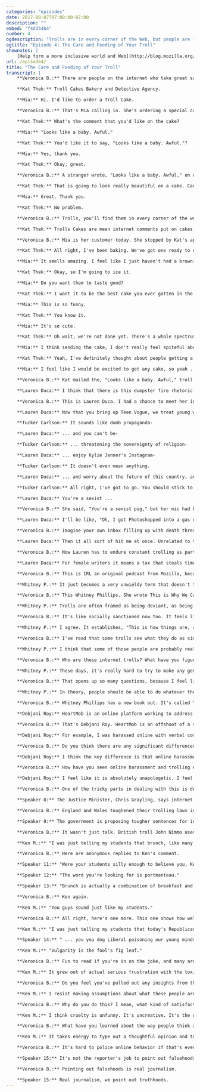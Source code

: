 ```yaml
---
categories: "episodes"
date: 2017-08-07T07:00:00-07:00
description: ""
embed: "f4d354b4"
number: 4
ogdescription: "Trolls are in every corner of the Web, but people are fighting back in new ways. Baked goods included."
ogtitle: "Episode 4: The Care and Feeding of Your Troll"
shownotes: |
    [Help form a more inclusive world and Web](http://blog.mozilla.org/internetcitizen/2017/07/31/a-more-inclusive-world-and-web/?source=shownotes).
url: /episode4/
title: "The Care and Feeding of Your Troll"
transcript: |
    **Veronica B.:** There are people on the internet who take great satisfaction in driving other people bananas. We call them trolls. Most often people will tell you to never feed a troll. Well, that's good advice until there's better advice.

    **Kat Thek:** Troll Cakes Bakery and Detective Agency.

    **Mia:** Hi. I'd like to order a Troll Cake.

    **Veronica B.:** That's Mia calling in. She's ordering a special cake for one of her trolls. Kat Thek is the person who bakes the cakes and delivers them.

    **Kat Thek:** What's the comment that you'd like on the cake?

    **Mia:** "Looks like a baby. Awful."

    **Kat Thek:** You'd like it to say, "Looks like a baby. Awful."?

    **Mia:** Yes, thank you.

    **Kat Thek:** Okay, great.

    **Veronica B.:** A stranger wrote, "Looks like a baby. Awful," on one of Mia's Instagram posts, so now Mia's getting that comment baked into a cake.

    **Kat Thek:** That is going to look really beautiful on a cake. Can you send us their username? We will track them down and mail them a cake that says, "Looks like a baby. Awful."

    **Mia:** Great. Thank you.

    **Kat Thek:** No problem.

    **Veronica B.:** Trolls, you'll find them in every corner of the web and they come in every shape and size from annoying little flicks that tick you off with a stabby little insult to more offensive racist, sexist, misogynist, or frankly life threatening online harassment. Today, we'll feed the trolls, stand up to them, learn who they are, how to cope with them, and how to beat trolls at their own game. I'm Veronica Belmont and this is IRL an original podcast from Mozilla. As a human being on the internet, I've had run-ins with trolls for years, and it doesn't really make it any easier to be a woman who works in tech and previously video games. Man, some of it you expect, when you put content out on the internet it's kind of like you have a big target on your back, but it's the level of the vitriol and the, I don't know, specificity of it that really starts to wear you down. It's one thing if you don't like my show, for example, but saying it's because you don't like my stupid voice, well, I probably don't need to know that. The cruelty, it's one reason why I switched careers a year ago to try to really get away from it. I almost didn't do this podcast because of it. I didn't know if I was ready to open myself up to that kind of attention again. Of course, I wonder if even mentioning that it has affected me makes me more vulnerable to the attacks, but I want to understand trolling without glorifying it, to talk about it without validating it, if that's possible. Let's give it a shot. Let's get back to Mia and Kat. Kat runs Troll Cakes Bakery and Detective Agency from her Brooklyn Apartment, and it's exactly as it sounds.

    **Kat Thek:** Trolls Cakes are mean internet comments put on cakes and then sent to the person who made the comment.

    **Veronica B.:** Mia is her customer today. She stopped by Kat's apartment to witness the work in progress.

    **Kat Thek:** All right, I've been baking. We've got one ready to come out. Okay, so we've got ourselves a troll cake here. Really, it's a brownie, and the reason for that is brownies mail better than cakes so I do troll brownie cakes.

    **Mia:** It smells amazing. I feel like I just haven't had a brownie in ten years. You know? "Looks like a baby. Awful." Yeah, well I've often gotten made fun of or I've felt insecure about looking like a baby, because I do like 15 and I'm 21 so it does make me feel bad. Sometimes I think, "Whoa, I can't believe someone feels so upset about the world that they're angry at someone they don't know." Maybe I do understand that, but I can't believe they're actually writing it to me. I mean, there's plenty of people I didn't like just by looking at their profile, but I didn't write them.

    **Kat Thek:** Okay, so I'm going to ice it.

    **Mia:** Do you want them to taste good?

    **Kat Thek:** I want it to be the best cake you ever gotten in the mail, because if you get a lousy cake in the mail, if you get something that has salt instead of sugar, it feels like we're playing dirty there. If you get a really nice cake, there's something obnoxiously high road about it. I think it's aggressively nice in a way that is upsetting ... Sorry. I have all my letters separated into these little baggies so they're easier to find. All these letters are edible. Okay, so we've got ... We need, "Looks like a baby. Awful."

    **Mia:** This is so funny.

    **Kat Thek:** You know it.

    **Mia:** It's so cute.

    **Kat Thek:** Oh wait, we're not done yet. There's a whole spectrum of trolls. I don't think troll cakes are good for really violent trolls or really obsessive trolls, and we don't take those kinds of cases. If you have a stalker, you have a stalker and there's not a cake that's going to help that. I think what they're really doing is just yelling, "Hey guys, I'm an idiot. Can you see what a big idiot I'm being?"

    **Mia:** I think sending the cake, I don't really feel spiteful about it, but I think it would be funny for someone to see something like you thought that was just going out into space because it's on the internet but it didn't.

    **Kat Thek:** Yeah, I've definitely thought about people getting a cake in the mail and instead of being reflective, just being like, "Ahh, who mailed me this cake?" The idea of someone furiously eating a cake of their own nasty internet comment is hilarious.

    **Mia:** I feel like I would be excited to get any cake, so yeah ...

    **Veronica B.:** Kat mailed the, "Looks like a baby. Awful," troll cake the very next day to Alabama. If I find out what the person receiving it thought about getting a delicious troll cake in the mail, I'll for sure let you know. Kat's company motto is, "See something, cake something." Cheeky revenge ploys aside though, online harassment can really hurt people IRL. Everyone and anyone online can be a troll target at any time, but we know that women, minorities, and members of marginalized communities are especially at risk. Part of the problem is that more often than not people don't realize how serious an issue this really is.

    **Lauren Duca:** I think that there is this dumpster fire rhetoric with which we talk about the increasing toxicity that defines our worlds right now, and a lot of that happens on the internet. There's kind of this shrugging off of, "It's the internet."

    **Veronica B.:** This is Lauren Duca. I had a chance to meet her in late June when she spoke at a Mozilla event in San Francisco called A Night for Internet Health. Lauren is a columnist for Teen Vogue. She's become a frequent troll target since she was a guest on Tucker Carlson's TV show on Fox News last December. That interview didn't end well. It didn't go very well either. They argued.

    **Lauren Duca:** Now that you bring up Teen Vogue, we treat young women like they don't have a right to a political conversation-

    **Tucker Carlson:** It sounds like dumb propaganda-

    **Lauren Duca:** ... and you can't be-

    **Tucker Carlson:** ... threatening the sovereignty of religion-

    **Lauren Duca:** ... enjoy Kylie Jenner's Instagram-

    **Tucker Carlson:** It doesn't even mean anything.

    **Lauren Duca:** ... and worry about the future of this country, and those things are not mutually exclusive.

    **Tucker Carlson:** All right, I've got to go. You should stick to the thigh high boots. You're better at that. Lauren, thanks for joining us.

    **Lauren Duca:** You're a sexist ...

    **Veronica B.:** She said, "You're a sexist pig," but her mic had been cut by then. It was the end of an aggressive interview where both Tucker and Lauren traded barbs and insults. You can watch it online and make your own decisions on who was right and wrong. Since that interview, Lauren has faced a dogged campaign of online hate and harassment just for sharing an opinion on television.

    **Lauren Duca:** I'll be like, "Oh, I got Photoshopped into a gas chamber today," and Tucker Carlson is actually pushing the button. Someone will be like, "The internet." There were men who would actually email me and be like, "I would never allow my daughter to do that," and it's, "Sir, that's literally patriarchy." That really put me at the forefront of these conversations we have about harassment, and stalking, and death, and rape threats. Really things like those concentration camp images happen constantly all the time.

    **Veronica B.:** Imagine your own inbox filling up with death threats, doxxing threats, rape threats. Doxxing, if you don't know, is the super fun trend of finding and publishing someone's personal information like their home address and phone number online typically as an invitation to further harassment.

    **Lauren Duca:** Then it all sort of hit me at once. Unrelated to the deluge of toxicity that was happening in my inbox, I was harassed in a Lyft. It was actually not a huge phenomenal deal, but it was this visceral in-person experience and I lost it. I was sick for five days, I never get sick. My immune system just completely crashed, and I felt physically ... I took a physical toll that very obviously had been connected to the compounding of constantly seeing these things and this evil in my inbox.

    **Veronica B.:** Now Lauren has to endure constant trolling as part of her job, which is super frustrating. She calls it a Troll Tax.

    **Lauren Duca:** For female writers it means a tax that steals time, steals energy, costs productivity, lessens their ability to compete, to promote themselves, to network. Just also for the anybody who in any way presents as a woman online, there is a danger of just a mental toll but sometimes a real world physical threat that I have had plenty of. What am I told? Get of Twitter. Are women just not supposed to participate in the public forum? The public forum is happening online, and women cannot just be told to leave it. That's not a viable option.

    **Veronica B.:** This is IRL an original podcast from Mozilla, because online life is real life. I'm Veronica Belmont. Like I said a little earlier, women in particular are targeted online. That's why I'm spending much of this episode on how this online behavior affects my gender. That point Lauren makes that leaving Twitter is not an option, it really resonates with me. The internet is where our public conversations are taking place, and I want to be part of those conversations. Why should I leave if the troll is the problem? What is a troll anyway? It's a word we use as a catch all for pretty much any objectionable behavior we see online including totally legit, if harsh, criticism. Whether it's someone calling a journalist out for an editorial, or telling a stranger they look fat in that dress, or threatening someone with assault or with death, it's all labeled trolling, which isn't helpful.

    **Whitney P.:** It just becomes a very unwieldy term that doesn't tell us very much about what's happening and sometimes can even minimize the real world implications of the things that happen online.

    **Veronica B.:** This Whitney Phillips. She wrote This is Why We Can't Have Nice Things. It's a book on how our culture is built to allow trolls to thrive.

    **Whitney P.:** Trolls are often framed as being deviant, as being the other, as being the bad guy. Right? Really, the behaviors that trolls engage in, or what gets described as trolling, there's a lot of behavioral and rhetorical similarity to "every day non-trolling behaviors" in terms of the way that people speak to each other online or de-contextualize people's emotional experiences online.

    **Veronica B.:** It's like socially sanctioned now too. It feels like it's become a part of our day to day discourse on the internet and sometimes in person.

    **Whitney P.:** I agree. It establishes, "This is how things are, and therefore I'm not going to resist it. I'm not going to question it," and it ends up replicating the same logical move that, "Boys will be boys," occupies. The problem with something like, "Boys will be boys," yeah maybe they will be, but if you have the expectation that young men are going to behave in sexually aggressive or whatever the expectation is, then when it happens there's less of an impulse to push back or say, "Hey, this is wrong. It shouldn't be this way. You shouldn't be doing this."

    **Veronica B.:** I've read that some trolls see what they do as similar to philosophers like Socrates, Plato, Aristotle, which sounds pretty bizarre to me. Why do they see themselves that way? Does that make any sense? Are they asking the big questions, or are they just terrible?

    **Whitney P.:** I think that some of those people are probably really terrible human beings, but I actually think a larger percentage probably don't think of themselves as being the bad guys. I was embedded with a group of memorial page trolls in 2010/2011, so trolls who would taunt the friends and family of the recently deceased and then also people who were just engaging in the story, mourning for stranger essentially. The way that they described their behavior, they believed, sincerely believed that they were doing those people a favor, that next time those people would know better than to be so explicitly emotional online, that they were going to learn a lesson. Oddly, many of those participants kind of expected a thank you at the end of the process.

    **Veronica B.:** Who are these internet trolls? What have you figured out about that through your research?

    **Whitney P.:** These days, it's really hard to try to make any generalized statements not just about motivations, which is always a question, but also who these people are, and where they're coming from, and why they're doing what they're doing. It's the very short and fast answer and upsetting answer is that we all have the potential to be trolls if we're not careful about how we engage with others on the internet.

    **Veronica B.:** That opens up so many questions, because I feel like sometimes I jump into these conversations and I feel like I'm having a rational discourse. Then five messages down the line I'm like, "Oh, actually I'm totally being trolled right now. I just fell into a troll trap." Should I just not engage at all?

    **Whitney P.:** In theory, people should be able to do whatever they want on the internet. I think that the idea of this, and what you're speaking to, is don't feed the trolls. Then the problem with that idea of, "Don't feed the trolls," is that absolutely falls into victim blaming logic, of, "If we don't do a certain thing then we won't get harmed. Therefore if we get harmed, it is one way or another our fault." I think that that logic is so dangerous.

    **Veronica B.:** Whitney Phillips has a new book out. It's called The Ambivalent Internet: Mischief, Oddity, and Antagonism Online. You, dear listener, how are you doing? When you're online, are you feeling safe and free, or are you getting hassled? If you are a victim of abusive trolling, there are places you can go for help, places like HeartMob.

    **Debjani Roy:** HeartMob is an online platform working to address online harassment.

    **Veronica B.:** That's Debjani Roy. HeartMob is an offshoot of a street harassment program called Hollaback! Debjani can explain how the site works because she herself has used it.

    **Debjani Roy:** For example, I was harassed online with verbal comments and threats of sexual assault. I could go on there, and I did go on there and share my story of what happened. Then I put in a request for people to put in positive comments to quiet down or silence the negative ones. I also asked people to provide me with some supportive messages. The other requests you can make are to have the harassment reported on the respective platforms on your behalf. You could also ask people to take screenshots of the harassment for you so you don't have to look at it, because as we know a lot of this happens in large volumes and so it can be very overwhelming.

    **Veronica B.:** Do you think there are any significant differences between online and offline trolling or harassment?

    **Debjani Roy:** I think the key difference is that online harassment follows you everywhere. I mean, the fact that you have to experience it in a safe space of your home I think is what is very damaging. Also, the threats that are made are often not ... they're not just, "I'm going to come after you online," it's that, "I'm going to come after you at your house. I know where you work. I know where your family lives."

    **Veronica B.:** How have you seen online harassment and trolling evolve over the past few years?

    **Debjani Roy:** I feel like it is absolutely unapologetic. I feel like these networks are strengthening. There is increased mobilization, increased organizing, and very little consequence ultimately.

    **Veronica B.:** One of the tricky parts in dealing with this is deciding where the line exists between free speech and criminal harassment. Trolls hide behind anonymity and the First Amendment of the United States Constitution, the right to free speech. It's kind of hard to imagine that politicians are at all interested in addressing the problem any time soon. I mean, just look at what some of this country's most powerful elected officials will tweet on any given day. The United States isn't the only country to entrench free speech into its Constitution. Countries like The Czech Republic, Finland, Sweden, and Denmark, for example, have similar clauses in their constitutions. In Canada, the Charter of Rights and Freedoms guarantees freedom of expression. Unlike the USA, Canada has laws against hate speech. A few countries do including the United Kingdom. The UK definitely takes trolling seriously.

    **Speaker 8:** The Justice Minister, Chris Grayling, says internet trolls are cowards poisoning our national life.

    **Veronica B.:** England and Wales toughened their trolling laws in 2014.

    **Speaker 9:** The government is proposing tougher sentences for internet trolls, people who abuse others online. Members will say the maximum prison sentence should increase from six months to two years.

    **Veronica B.:** It wasn't just talk. British troll John Nimmo used to send rape and death threats online, and now he's in jail with no computer. Okay, so far we've fought trolls by tossing them in jail. We have called on strangers at HeartMob to help us through it. We've even sent cake, and that's no lie. There's another way to handle trolling, troll them back. I'm kind of like a moth to flame when it comes to reading comments online. I know it's terrible for me, but I can't seem to make myself stop because sometimes there are these perfect comedic nuggets. A lot of the time, they're made my Ken M. His real name is Ken McCarthy and I like to think of him as this white hat troll. He's the kind of troll that isn't out to harass, annoy, or hurt anyone. He's just out to get a laugh and make jerks look like jerks. In other words, he's trolling to make the web a slightly better place. Here's one example. The headline of the article is, "America's Best Brunches," from Travel and Leisure. Here's Ken's comment.

    **Ken M.:** "I was just telling my students that brunch, like many strange sounding words, is an example of onomatopoeia because it is derived from the sound one makes when enjoying a good meal."

    **Veronica B.:** Here are anonymous replies to Ken's comment.

    **Speaker 11:** "Were your students silly enough to believe you, Ken?"

    **Speaker 12:** "The word you're looking for is portmanteau."

    **Speaker 13:** "Brunch is actually a combination of breakfast and lunch. No wonder our teachers are under attack."

    **Veronica B.:** Ken again.

    **Ken M.:** "You guys sound just like my students."

    **Veronica B.:** All right, here's one more. This one shows how well Ken M can get under someone's skin. The headline says, "The Most Irresponsible Officials in Washington D.C. are the Moderate Republicans."

    **Ken M.:** "I was just telling my students that today's Republicans can be like unto that perennial pest, the male wasp, haughty yet servile, angry yet asexual."

    **Speaker 14:** " ... you you dog Liberal poisoning our young minds. It's Liberal pigs who hate America and want it to become another Commi nation, you jackass pig ... And I hope you see your maker soon, pig ... you. Libs sucks."

    **Ken M.:** "Vulgarity is the fool's fig leaf."

    **Veronica B.:** Fun to read if you're in on the joke, and many are. There's an entire subreddit dedicated to him. He's been doing this for about four years.

    **Ken M.:** It grew out of actual serious frustration with the toxicity of online news' comment sections that I think we're all familiar with.

    **Veronica B.:** Do you feel you've pulled out any insights from the kinds of people that are spending their time doing this kind of stuff?

    **Ken M.:** I resist making assumptions about what these people are like in real life. I think what's is more interesting to me is these could be possible very decent and civilized behaving people in the real world, and they get some sort of strange jolt of satisfaction from being abusive online when they're anonymous.

    **Veronica B.:** Why do you do this? I mean, what kind of satisfaction do you get out of it?

    **Ken M.:** I think cruelty is unfunny. It's uncreative. It's the opposite of creative, it's destructive. I try never ever to be mean to anybody. I'm just trying to weave an increasingly absurd interaction each time, and it's hopefully with a great punchline.

    **Veronica B.:** What have you learned about the way people think and communicate online, like how they come together and come apart?

    **Ken M.:** It takes energy to type out a thoughtful opinion and to actually just engage with another person as a person even though it's online. I think that's why a lot of people are so nasty, because it's easier just to type a two word insult without any thought.

    **Veronica B.:** It's hard to police online behavior if that's even something that's possible. Is that even something we want? I mean, there has to be room online for a few flame wars and some misbehaving debaters here and there. I mean, it's okay for some equal opportunity snidery on all sides of the fence. A good argument can sometimes just be a good argument. Frankly, I hope we foster some of that with this show, but online it's too easy to see an argument evolve into dehumanizing, destructive, and possible criminal speech. Ken is right, it's easier to mean than it is to be kind, and that discourages people from participating. Trolling shapes the system in a way that marginalizes other voices. When that happens, we all lose. Who knows where those unheard voices could take the web if we just let them speak. It falls to each of us to look out for each other. Offline, we know street harassment is a problem, and we step in when we can to help. Online, it should be no different. Find out how you can make a more inclusive gender equal web. Check out the show notes to this episode at irlpodcast.org. IRL is an original podcast for Mozilla, the nonprofit behind the Firefox browser. Listen and subscribe through your favorite app and make sure to tell your friends, and tell your friends to tell their friends. Next time, ever think you're being watched? Our next episode tackles internet surveillance. What does it mean to be free when everyone is watching? I'm Veronica Belmont, I'll see you online until we catch up again IRL. Fact check, anti-Obama film muddy on facts.

    **Speaker 15:** It's not the reporter's job to point out falsehoods. Try real journalism.

    **Veronica B.:** Pointing out falsehoods is real journalism.

    **Speaker 15:** Real journalism, we point out truthhoods.
---
```


